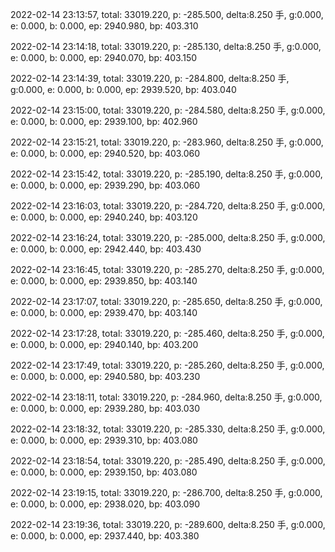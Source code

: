 2022-02-14 23:13:57, total: 33019.220, p: -285.500, delta:8.250 手, g:0.000, e: 0.000, b: 0.000, ep: 2940.980, bp: 403.310

2022-02-14 23:14:18, total: 33019.220, p: -285.130, delta:8.250 手, g:0.000, e: 0.000, b: 0.000, ep: 2940.070, bp: 403.150

2022-02-14 23:14:39, total: 33019.220, p: -284.800, delta:8.250 手, g:0.000, e: 0.000, b: 0.000, ep: 2939.520, bp: 403.040

2022-02-14 23:15:00, total: 33019.220, p: -284.580, delta:8.250 手, g:0.000, e: 0.000, b: 0.000, ep: 2939.100, bp: 402.960

2022-02-14 23:15:21, total: 33019.220, p: -283.960, delta:8.250 手, g:0.000, e: 0.000, b: 0.000, ep: 2940.520, bp: 403.060

2022-02-14 23:15:42, total: 33019.220, p: -285.190, delta:8.250 手, g:0.000, e: 0.000, b: 0.000, ep: 2939.290, bp: 403.060

2022-02-14 23:16:03, total: 33019.220, p: -284.720, delta:8.250 手, g:0.000, e: 0.000, b: 0.000, ep: 2940.240, bp: 403.120

2022-02-14 23:16:24, total: 33019.220, p: -285.000, delta:8.250 手, g:0.000, e: 0.000, b: 0.000, ep: 2942.440, bp: 403.430

2022-02-14 23:16:45, total: 33019.220, p: -285.270, delta:8.250 手, g:0.000, e: 0.000, b: 0.000, ep: 2939.850, bp: 403.140

2022-02-14 23:17:07, total: 33019.220, p: -285.650, delta:8.250 手, g:0.000, e: 0.000, b: 0.000, ep: 2939.470, bp: 403.140

2022-02-14 23:17:28, total: 33019.220, p: -285.460, delta:8.250 手, g:0.000, e: 0.000, b: 0.000, ep: 2940.140, bp: 403.200

2022-02-14 23:17:49, total: 33019.220, p: -285.260, delta:8.250 手, g:0.000, e: 0.000, b: 0.000, ep: 2940.580, bp: 403.230

2022-02-14 23:18:11, total: 33019.220, p: -284.960, delta:8.250 手, g:0.000, e: 0.000, b: 0.000, ep: 2939.280, bp: 403.030

2022-02-14 23:18:32, total: 33019.220, p: -285.330, delta:8.250 手, g:0.000, e: 0.000, b: 0.000, ep: 2939.310, bp: 403.080

2022-02-14 23:18:54, total: 33019.220, p: -285.490, delta:8.250 手, g:0.000, e: 0.000, b: 0.000, ep: 2939.150, bp: 403.080

2022-02-14 23:19:15, total: 33019.220, p: -286.700, delta:8.250 手, g:0.000, e: 0.000, b: 0.000, ep: 2938.020, bp: 403.090

2022-02-14 23:19:36, total: 33019.220, p: -289.600, delta:8.250 手, g:0.000, e: 0.000, b: 0.000, ep: 2937.440, bp: 403.380